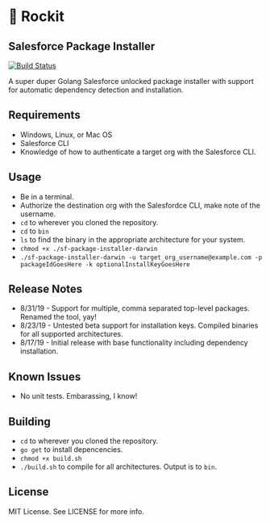 # 🚀 Rockit
## Salesforce Package Installer

[![Build Status](https://travis-ci.org/cceremuga/sf-package-installer.svg?branch=master)](https://travis-ci.org/cceremuga/sf-package-installer)

A super duper Golang Salesforce unlocked package installer with support for automatic dependency detection and installation.

## Requirements

* Windows, Linux, or Mac OS
* Salesforce CLI
* Knowledge of how to authenticate a target org with the Salesforce CLI.

## Usage

* Be in a terminal.
* Authorize the destination org with the Salesfordce CLI, make note of the username.
* `cd` to wherever you cloned the repository.
* `cd` to `bin`
* `ls` to find the binary in the appropriate architecture for your system.
* `chmod +x ./sf-package-installer-darwin`
* `./sf-package-installer-darwin -u target_org_username@example.com -p packageIdGoesHere -k optionalInstallKeyGoesHere`

## Release Notes

* 8/31/19 - Support for multiple, comma separated top-level packages. Renamed the tool, yay!
* 8/23/19 - Untested beta support for installation keys. Compiled binaries for all supported architectures.
* 8/17/19 - Initial release with base functionality including dependency installation.

## Known Issues

* No unit tests. Embarassing, I know!

## Building

* `cd` to wherever you cloned the repository.
* `go get` to install depencencies.
* `chmod +x build.sh`
* `./build.sh` to compile for all architectures. Output is to `bin`.

## License

MIT License. See LICENSE for more info.